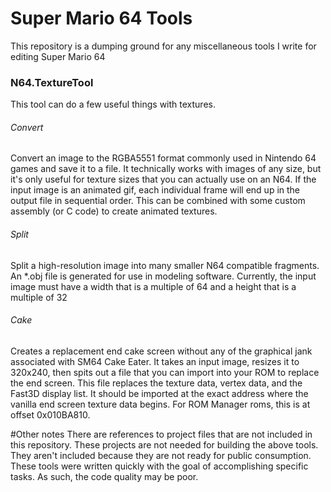 # Super Mario 64 Tools
This repository is a dumping ground for any miscellaneous tools I write for editing Super Mario 64

### N64.TextureTool
This tool can do a few useful things with textures.

###### Convert
Convert an image to the RGBA5551 format commonly used in Nintendo 64 games and save it to a file. It technically works with images of any size, but it's only useful for texture sizes that you can actually use on an N64. If the input image is an animated gif, each individual frame will end up in the output file in sequential order. This can be combined with some custom assembly (or C code) to create animated textures.

###### Split
Split a high-resolution image into many smaller N64 compatible fragments. An &ast;.obj file is generated for use in modeling software. Currently, the input image must have a width that is a multiple of 64 and a height that is a multiple of 32

###### Cake
Creates a replacement end cake screen without any of the graphical jank associated with SM64 Cake Eater. It takes an input image, resizes it to 320x240, then spits out a file that you can import into your ROM to replace the end screen. This file replaces the texture data, vertex data, and the Fast3D display list. It should be imported at the exact address where the vanilla end screen texture data begins. For ROM Manager roms, this is at offset 0x010BA810.

#Other notes
There are references to project files that are not included in this repository. These projects are not needed for building the above tools. They aren't included because they are not ready for public consumption. 
These tools were written quickly with the goal of accomplishing specific tasks. As such, the code quality may be poor.
